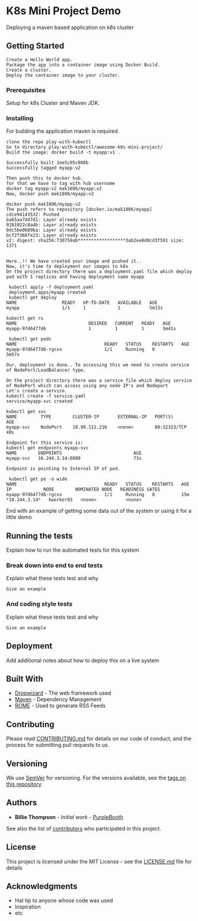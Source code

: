 # K8s Mini Project Demo

Deploying a maven based application on k8s cluster

## Getting Started
```
Create a Hello World app.
Package the app into a container image using Docker Build.
Create a cluster.
Deploy the container image to your cluster.
```
### Prerequisites

Setup for k8s Cluster and Maven JDK.

### Installing
For building the application maven is required.
```
clone the repo play-with-kubectl
Go to directory play-with-kubectl/awesome-k8s-mini-project/
Build the image: docker build -t myapp:v1 .

Successfully built 1ee5c05c008b
Successfully tagged myapp:v2

Then push this to docker hub.
for that we have to tag with hub username
docker tag myapp:v2 mak1806/myapp:v2
Now, docker push mak1806/myapp:v2

docker push mak1806/myapp:v2
The push refers to repository [docker.io/mak1806/myapp]
cdce94143532: Pushed
ba65aa7d47d1: Layer already exists
9281022c8a4b: Layer already exists
0dc5be0689ba: Layer already exists
bcf2f368fe23: Layer already exists
v2: digest: sha256:730759ab******************3ab2ee8d0cd3f591 size: 1371


Here..!! We have created your image and pushed it..
Now, it's time to deployment our images to k8s
On the project directory there was a deployment.yaml file which deploy pod with 1 replicas and having deployment name myapp

 kubectl apply -f deployment.yaml
 deployment.apps/myapp created
 kubectl get deploy
NAME                 READY   UP-TO-DATE   AVAILABLE   AGE
myapp                1/1     1            1           5m13s

kubectl get rs
NAME                           DESIRED   CURRENT   READY   AGE
myapp-97d6477d6                1         1         1       5m41s

 kubectl get pods
NAME                                 READY   STATUS    RESTARTS   AGE
myapp-97d6477d6-rgcxx                1/1     Running   0          5m57s

Our, deployment is done.. To accessing this we need to create service of NodePort/LoadBalancer type.

On the project directory there was a service file which deploy service of NodePort which can access using any node IP's and Nodeport
Let's create a service.
kubectl create -f service.yaml
service/myapp-svc created

kubectl get svc
NAME         TYPE        CLUSTER-IP       EXTERNAL-IP   PORT(S)        AGE
myapp-svc    NodePort    10.99.112.216    <none>        80:32323/TCP   40s

Endpoint for this service is:
kubectl get endpoints myapp-svc
NAME        ENDPOINTS                           AGE
myapp-svc   10.244.3.14:8080                    73s

Endpoint is pointing to Internal IP of pod.

 kubectl get po -o wide
NAME                                 READY   STATUS    RESTARTS   AGE    IP            NODE        NOMINATED NODE   READINESS GATES
myapp-97d6477d6-rgcxx                1/1     Running   0          15m    *10.244.3.14*   kworker03   <none>           <none>
```



End with an example of getting some data out of the system or using it for a little demo

## Running the tests

Explain how to run the automated tests for this system

### Break down into end to end tests

Explain what these tests test and why

```
Give an example
```

### And coding style tests

Explain what these tests test and why

```
Give an example
```

## Deployment

Add additional notes about how to deploy this on a live system

## Built With

* [Dropwizard](http://www.dropwizard.io/1.0.2/docs/) - The web framework used
* [Maven](https://maven.apache.org/) - Dependency Management
* [ROME](https://rometools.github.io/rome/) - Used to generate RSS Feeds

## Contributing

Please read [CONTRIBUTING.md](https://gist.github.com/PurpleBooth/b24679402957c63ec426) for details on our code of conduct, and the process for submitting pull requests to us.

## Versioning

We use [SemVer](http://semver.org/) for versioning. For the versions available, see the [tags on this repository](https://github.com/your/project/tags). 

## Authors

* **Billie Thompson** - *Initial work* - [PurpleBooth](https://github.com/PurpleBooth)

See also the list of [contributors](https://github.com/your/project/contributors) who participated in this project.

## License

This project is licensed under the MIT License - see the [LICENSE.md](LICENSE.md) file for details

## Acknowledgments

* Hat tip to anyone whose code was used
* Inspiration
* etc

